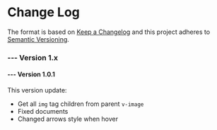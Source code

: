 # Change Log
The format is based on [Keep a Changelog](http://keepachangelog.com/) and this project adheres to [Semantic Versioning](http://semver.org/).

### --- Version 1.x

#### --- Version 1.0.1
This version update:
* Get all `img` tag children from parent `v-image`
* Fixed documents
* Changed arrows style when hover

